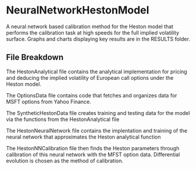 # NeuralNetworkHestonModel
A neural network based calibration method for the Heston model that performs the calibration task at high speeds for the full implied volatility surface. Graphs and charts displaying key results are in the RESULTS folder.


## File Breakdown

The HestonAnalytical file contains the analytical implementation for pricing and deducing the implied volatility of European call options under the Heston model. 

The OptionsData file contains code that fetches and organizes data for MSFT options from Yahoo Finance.

The SyntheticHestonData file creates training and testing data for the model via the functions from the HestonAnalytical file

The HestonNeuralNetwork file contains the implentation and training of the neural network that approximates the Heston analytical function

The HestonNNCalibration file then finds the Heston parameters through calibration of this neural network with the MFST option data. Differential evolution is chosen as the method of calibration.
